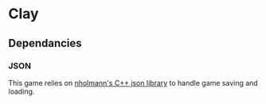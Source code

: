 # Clay

## Dependancies
### JSON
This game relies on [nholmann's C++ json library](https://github.com/nlohmann/json) to handle game saving and
loading.
